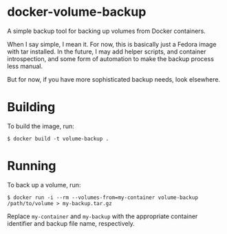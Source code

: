 # docker-volume-backup

A simple backup tool for backing up volumes from Docker containers.

When I say simple, I mean it. For now, this is basically just a Fedora image
with tar installed. In the future, I may add helper scripts, and container
introspection, and some form of automation to make the backup process less
manual.

But for now, if you have more sophisticated backup needs, look elsewhere.

# Building

To build the image, run:

```.shell
$ docker build -t volume-backup .
```

# Running

To back up a volume, run:

```.shell
$ docker run -i --rm --volumes-from=my-container volume-backup /path/to/volume > my-backup.tar.gz
```

Replace `my-container` and `my-backup` with the appropriate container
identifier and backup file name, respectively.

